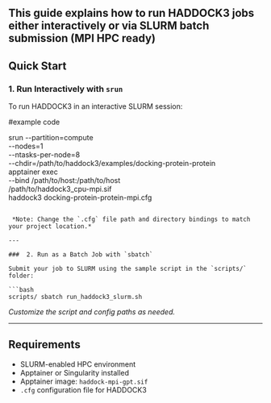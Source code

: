 This guide explains how to run HADDOCK3 jobs either interactively or via SLURM batch submission (MPI HPC ready)
---

##  Quick Start

###  1. Run Interactively with `srun`

To  run HADDOCK3 in an interactive SLURM session:

#example code

srun --partition=compute \
     --nodes=1 \
     --ntasks-per-node=8 \
     --chdir=/path/to/haddock3/examples/docking-protein-protein \
     apptainer exec \
     --bind /path/to/host:/path/to/host \
     /path/to/haddock3_cpu-mpi.sif \
     haddock3 docking-protein-protein-mpi.cfg

```

 *Note: Change the `.cfg` file path and directory bindings to match your project location.*

---

###  2. Run as a Batch Job with `sbatch`

Submit your job to SLURM using the sample script in the `scripts/` folder:

```bash
scripts/ sbatch run_haddock3_slurm.sh
```

 *Customize the script and config paths as needed.*

---




##  Requirements

- SLURM-enabled HPC environment
- Apptainer or Singularity installed
- Apptainer image: `haddock-mpi-gpt.sif`
- `.cfg` configuration file for HADDOCK3

